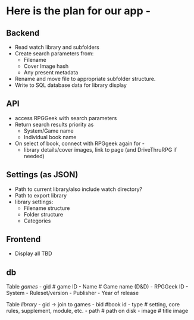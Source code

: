 # Here is the plan for our app -

## Backend

- Read watch library and subfolders
- Create search parameters from:
    - Filename
    - Cover Image hash
    - Any present metadata
- Rename and move file to appropriate subfolder structure.
- Write to SQL database data for library display

## API
- access RPGGeek with search parameters
- Return search results priority as
    - System/Game name
    - Individual book name
- On select of book, connect with RPGgeek again for -
    - library details/cover images, link to page (and DriveThruRPG if needed)

## Settings (as JSON)
- Path to current library/also include watch directory?
- Path to export library
- library settings:
    - Filename structure
    - Folder structure
    - Categories

## Frontend
- Display all TBD

## db

Table *games*
    - gid # game ID
    - Name # Game name (D&D)
    - RPGGeek ID
    - System
    - Ruleset/version
    - Publisher
    - Year of release

Table *library*
    - gid -> join to games
    - bid #book id
    - type # setting, core rules, supplement, module, etc.
    - path # path on disk
    - image # title image